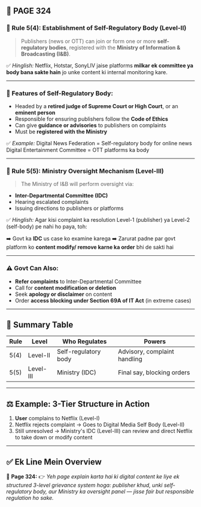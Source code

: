 ## 📄 **PAGE 324**

### 📘 Rule 5(4): **Establishment of Self-Regulatory Body (Level-II)**

> Publishers (news or OTT) can join or form one or more **self-regulatory bodies**, registered with the **Ministry of Information & Broadcasting (I\&B)**.

✅ *Hinglish:*
Netflix, Hotstar, SonyLIV jaise platforms **milkar ek committee ya body bana sakte hain** jo unke content ki internal monitoring kare.

---

### 📌 Features of Self-Regulatory Body:

* Headed by a **retired judge of Supreme Court or High Court**, or an **eminent person**
* Responsible for ensuring publishers follow the **Code of Ethics**
* Can give **guidance or advisories** to publishers on complaints
* Must be **registered with the Ministry**

✅ *Example:*
Digital News Federation = Self-regulatory body for online news
Digital Entertainment Committee = OTT platforms ka body

---

### 📘 Rule 5(5): **Ministry Oversight Mechanism (Level-III)**

> The Ministry of I\&B will perform oversight via:

* **Inter-Departmental Committee (IDC)**
* Hearing escalated complaints
* Issuing directions to publishers or platforms

✅ *Hinglish:*
Agar kisi complaint ka resolution Level-1 (publisher) ya Level-2 (self-body) pe nahi ho paya, toh:

➡️ Govt ka **IDC** us case ko examine karega
➡️ Zarurat padne par govt platform ko **content modify/ remove karne ka order** bhi de sakti hai

---

### ⚠️ Govt Can Also:

* **Refer complaints** to Inter-Departmental Committee
* Call for **content modification or deletion**
* Seek **apology or disclaimer** on content
* Order **access blocking under Section 69A of IT Act** (in extreme cases)

---

## 🧩 Summary Table

| Rule | Level     | Who Regulates        | Powers                       |
| ---- | --------- | -------------------- | ---------------------------- |
| 5(4) | Level-II  | Self-regulatory body | Advisory, complaint handling |
| 5(5) | Level-III | Ministry (IDC)       | Final say, blocking orders   |

---

## ⚖️ Example: 3-Tier Structure in Action

1. **User** complains to Netflix (Level-I)
2. Netflix rejects complaint → Goes to Digital Media Self Body (Level-II)
3. Still unresolved → Ministry's IDC (Level-III) can review and direct Netflix to take down or modify content

---

## ✅ **Ek Line Mein Overview**

📌 **Page 324:**
👉 *Yeh page explain karta hai ki digital content ke liye ek structured 3-level grievance system hoga: publisher khud, unki self-regulatory body, aur Ministry ka oversight panel — jisse fair but responsible regulation ho sake.*
